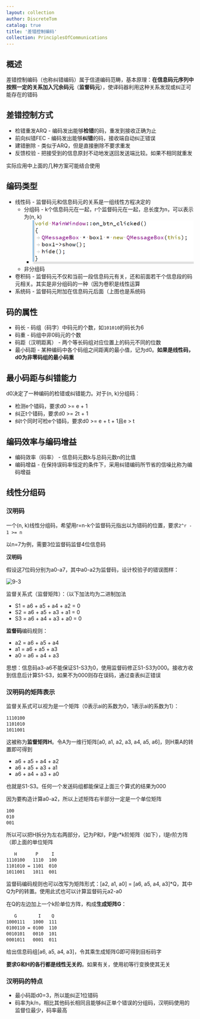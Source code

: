 ```yaml
---
layout: collection
author: DiscreteTom
catalog: true
title: '差错控制编码'
collection: PrinciplesOfCommunications
---
```


## 概述

差错控制编码（也称纠错编码）属于信道编码范畴，基本原理：**在信息码元序列中按照一定的关系加入冗余码元**（**监督码元**），使译码器利用这种关系发现或纠正可能存在的错码

## 差错控制方式

- 检错重发ARQ - 编码发出能够**检错**的码，重发到接收正确为止
- 前向纠错FEC - 编码发出能够**纠错**的码，接收端自动纠正错误
- 建错删除 - 类似于ARQ，但是直接删除不要求重发
- 反馈校验 - 把接受到的信息原封不动地发送回发送端比较。如果不相同就重发

实际应用中上面的几种方案可能结合使用

## 编码类型

- 线性码 - 监督码元和信息码元的关系是一组线性方程决定的
  - 分组码 - k个信息码元在一起，r个监督码元在一起，总长度为n，可以表示为(n, k)
    - ![9-1](../img/9-1.png)
  - 非分组码
- 卷积码 - 监督码元不仅和当前一段信息码元有关，还和前面若干个信息段的码元相关。其实是非分组码的一种（因为卷积是线性运算
- 系统码 - 监督码元附加在信息码元后面（上图也是系统码

## 码的属性

- 码长 - 码组（码字）中码元的个数，如`101010`的码长为6
- 码重 - 码组中非0码元的个数
- 码距（汉明距离） - 两个等长码组对应位置上的码元不同的位数
- 最小码距 - 某种编码中各个码组之间距离的最小值，记为d0。**如果是线性码，d0为非零码组的最小码重**

## 最小码距与纠错能力

d0决定了一种编码的检错或纠错能力。对于(n, k)分组码：
- 检测e个错码，要求d0 >= e + 1
- 纠正t个错码，要求d0 >= 2t + 1
- 纠t个同时可检e个错码，要求d0 >= e + t + 1且e > t

## 编码效率与编码增益

- 编码效率（码率） - 信息码元数k与总码元数n的比值
- 编码增益 - 在保持误码率恒定的条件下，采用纠错编码所节省的信噪比称为编码增益

## 线性分组码

### 汉明码

一个(n, k)线性分组码，希望用r=n-k个监督码元指出以为错码的位置，要求`2^r - 1 >= n`

以n=7为例，需要3位监督码监督4位信息码

**汉明码**

假设这7位码分别为a0-a7，其中a0-a2为监督码，设计校验子的错误图样：

![9-3](../img/9-3.png)

监督关系式（监督矩阵）：（以下加法均为二进制加法
- S1 = a6 + a5 + a4 + a2 = 0
- S2 = a6 + a5 + a3 + a1 = 0
- S3 = a6 + a4 + a3 + a0 = 0

**监督码**编码规则：
- a2 = a6 + a5 + a4
- a1 = a6 + a5 + a3
- a0 = a6 + a4 + a3

思想：信息码a3-a6不能保证S1-S3为0，使用监督码修正S1-S3为000。接收方收到信息后计算S1-S3，如果不为000则存在误码，通过查表纠正错误

### 汉明码的矩阵表示

监督关系式可以视为是一个矩阵（0表示ai的系数为0，1表示ai的系数为1）：

```
1110100
1101010
1011001
```

这被称为**监督矩阵H**。令A为一维行矩阵[a0, a1, a2, a3, a4, a5, a6]，则H乘A的转置即可得到
- a6 + a5 + a4 + a2
- a6 + a5 + a3 + a1
- a6 + a4 + a3 + a0

也就是S1-S3。任何一个发送码组都能保证上面三个算式的结果为000

因为要构造计算a0-a2，所以上述矩阵右半部分一定是一个单位矩阵

```
100
010
001
```

所以可以把H拆分为左右两部分，记为P和I，P是r*k阶矩阵（如下），I是r阶方阵（即上面的单位矩阵

```
   H       P     I
1110100   1110  100
1101010 = 1101  010
1011001   1011  001
```

监督码编码规则也可以改写为矩阵形式：[a2, a1, a0] = [a6, a5, a4, a3]*Q，其中Q为P的转置。使用此式也可以计算监督码元a2-a0

在Q的左边加上一个k阶单位方阵，构成**生成矩阵G**：

```
   G        I    Q
1000111   1000  111
0100110 = 0100  110
0010101   0010  101
0001011   0001  011
```

给出信息码组[a6, a5, a4, a3]，令其乘生成矩阵G即可得到目标码字

**要求G和H的各行都是线性无关的**。如果有关，使用初等行变换使其无关

### 汉明码的特点

- 最小码距d0=3，所以能纠正1位错码
- 码率为k/n，相比其他码长相同且能够纠正单个错误的分组码，汉明码使用的监督位最少，码率最高


